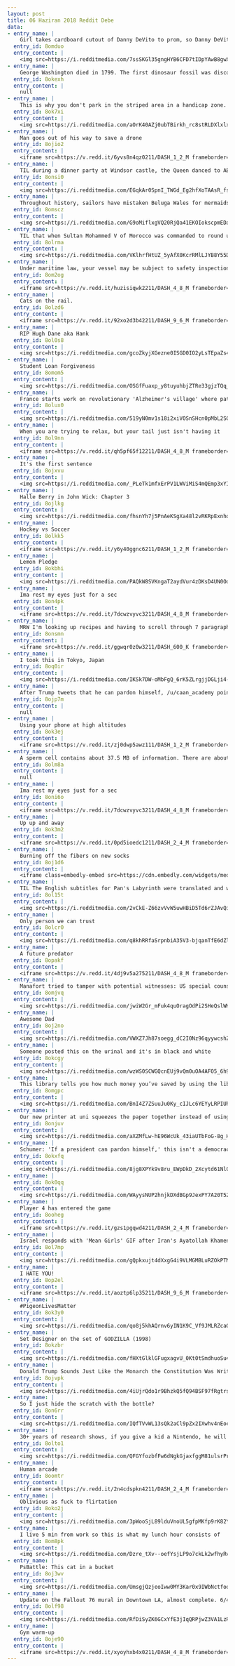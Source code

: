 ```yaml
---
layout: post
title: 06 Haziran 2018 Reddit Debe
data:
- entry_name: |
    Girl takes cardboard cutout of Danny DeVito to prom, so Danny DeVito takes cardboard cutout of the girl to Paddy’s Pub
  entry_id: 8omduo
  entry_content: |
    <img src=https://i.redditmedia.com/7ssSKGl35gngHYB6CFD7tIDpYAwB8gwX389whVHy-6s.jpg?s=35d1af4d4c697d2578d29d850606e77d frameborder=0>
- entry_name: |
    George Washington died in 1799. The first dinosaur fossil was discovered in 1824. George Washington never knew dinosaurs existed.
  entry_id: 8okexh
  entry_content: |
    null
- entry_name: |
    This is why you don't park in the striped area in a handicap zone.
  entry_id: 8ok7xi
  entry_content: |
    <img src=https://i.redditmedia.com/aOrK40AZj0ubTBirkh_rc8stRLDXlxlxbiWfdX-rqD0.jpg?s=fc8ba419fd788ecc495de0b9c570f445 frameborder=0>
- entry_name: |
    Man goes out of his way to save a drone
  entry_id: 8ojio2
  entry_content: |
    <iframe src=https://v.redd.it/6yvs8n4qz0211/DASH_1_2_M frameborder=0></iframe>
- entry_name: |
    TIL during a dinner party at Windsor castle, the Queen danced to ABBA's Dancing Queen, much to the amusement of guest. She reportedly said, I always try to dance when this song comes on, because I am the Queen, and I like to dance.”
  entry_id: 8onsi0
  entry_content: |
    <img src=https://i.redditmedia.com/EGqkAr0SpnI_TWGd_Eg2hfXoTAAsR_fsH4PhebUr7gM.jpg?s=c35335ff7d54cd30d266429a9ab5056a frameborder=0>
- entry_name: |
    Throughout history, sailors have mistaken Beluga Wales for mermaids because of their human-like knees.
  entry_id: 8omscz
  entry_content: |
    <img src=https://i.redditmedia.com/G9oMiflxgVQ20RjQa41EKOIokscpmEDaTCpwIkepDis.jpg?s=7f80cf1127a2058daf84477d3400ca68 frameborder=0>
- entry_name: |
    TIL that when Sultan Mohammed V of Morocco was commanded to round up all Moroccan Jews for relocation to Nazi concentration camps, he said There are no Jews in Morocco. There are only Moroccan subjects. Not a single Moroccan Jew was deported or killed during WWII.
  entry_id: 8olrma
  entry_content: |
    <img src=https://i.redditmedia.com/VKlhrfHtUZ_5yAfX0KcrRMlLJYB8Y55D0CRAGysKR_E.jpg?s=08221f0ff494fbb1f6d203ea08955e4d frameborder=0>
- entry_name: |
    Under maritime law, your vessel may be subject to safety inspection at any time
  entry_id: 8om2og
  entry_content: |
    <iframe src=https://v.redd.it/huzisiqwk2211/DASH_4_8_M frameborder=0></iframe>
- entry_name: |
    Cats on the rail.
  entry_id: 8olzd6
  entry_content: |
    <iframe src=https://v.redd.it/92xo2d3b42211/DASH_9_6_M frameborder=0></iframe>
- entry_name: |
    RIP Hugh Dane aka Hank
  entry_id: 8ol0s8
  entry_content: |
    <img src=https://i.redditmedia.com/gcoZkyjXGezne0ISGD0IO2yLsTEpaZs4T4OuO39xmw0.jpg?s=8a06faf4e84bb289730371c02a7246e0 frameborder=0>
- entry_name: |
    Student Loan Forgiveness
  entry_id: 8omom5
  entry_content: |
    <img src=https://i.redditmedia.com/OSGfFuaxp_y8tuyuhbjZTRe33gjzTQq_kDOPx5mG4Bg.jpg?s=b96b7220e6bdefb0061d4e58dd826c06 frameborder=0>
- entry_name: |
    France starts work on revolutionary 'Alzheimer's village' where patients roam almost free: Work has begun on France’s first Alzheimer's village” where patients will be given free rein without medication in a purpose-built medieval-style citadel designed to increase their freedom and reduce anxiety.
  entry_id: 8olux0
  entry_content: |
    <img src=https://i.redditmedia.com/519yN0mv1s18i2xiVOSnSHcn0pMbL2S054f7QUMT12Q.jpg?s=0263da2f975d2ee14c86efe25a606035 frameborder=0>
- entry_name: |
    When you are trying to relax, but your tail just isn't having it
  entry_id: 8ol9nn
  entry_content: |
    <iframe src=https://v.redd.it/qh5pf65f12211/DASH_4_8_M frameborder=0></iframe>
- entry_name: |
    It's the first sentence
  entry_id: 8ojxvu
  entry_content: |
    <img src=https://i.redditmedia.com/_PLeTk1mfxErPV1LWViMiS4mQEmp3xYIobCO92yjfwU.jpg?s=baef269be77c303df12db9b01047f403 frameborder=0>
- entry_name: |
    Halle Berry in John Wick: Chapter 3
  entry_id: 8ojlkg
  entry_content: |
    <img src=https://i.redditmedia.com/fhsnYh7j5PnAeKSgXa48l2vRKRpExnhokwSL6eD4msM.jpg?s=a08dee0e7e7def98a0162b802b139763 frameborder=0>
- entry_name: |
    Hockey vs Soccer
  entry_id: 8olkk5
  entry_content: |
    <iframe src=https://v.redd.it/y6y40ggnc6211/DASH_1_2_M frameborder=0></iframe>
- entry_name: |
    Lemon Pledge
  entry_id: 8okbhi
  entry_content: |
    <img src=https://i.redditmedia.com/PAQkW8SVKngaT2aydVur4zDKsD4UN0OoPk1CuR8G4-c.png?s=f980e527595ad2705f2509956239d8bb frameborder=0>
- entry_name: |
    Ima rest my eyes just for a sec
  entry_id: 8on4pk
  entry_content: |
    <iframe src=https://v.redd.it/7dcwzvyvc3211/DASH_4_8_M frameborder=0></iframe>
- entry_name: |
    MRW I'm looking up recipes and having to scroll through 7 paragraphs of a life story before they give you the instructions
  entry_id: 8onsmn
  entry_content: |
    <iframe src=https://v.redd.it/ggwqr0z0w3211/DASH_600_K frameborder=0></iframe>
- entry_name: |
    I took this in Tokyo, Japan
  entry_id: 8oq0ir
  entry_content: |
    <img src=https://i.redditmedia.com/IKSk7DW-oMbFgQ_6rK5ZLrgjjDGLji4-aCqHc0zVWWE.png?s=1adf8ea4c9db77aa69ef887aa7be17ca frameborder=0>
- entry_name: |
    After Trump tweets that he can pardon himself, /u/caan_academy points to 1974 ruling that explicitly states the President cannot pardon himself, as well as article of the constitution that states the president can not pardon in cases of impeachment.
  entry_id: 8ojp7m
  entry_content: |
    null
- entry_name: |
    Using your phone at high altitudes
  entry_id: 8ok3ej
  entry_content: |
    <iframe src=https://v.redd.it/zj0dwp5awz111/DASH_1_2_M frameborder=0></iframe>
- entry_name: |
    A sperm cell contains about 37.5 MB of information. There are about 100 million sperm cells per ml; the average ejaculation is about 2.25ml, and takes about 5 seconds. This makes the average bandwidth of the human penis 1687 TB/sec
  entry_id: 8olm8a
  entry_content: |
    null
- entry_name: |
    Ima rest my eyes just for a sec
  entry_id: 8oni6o
  entry_content: |
    <iframe src=https://v.redd.it/7dcwzvyvc3211/DASH_4_8_M frameborder=0></iframe>
- entry_name: |
    Up up and away
  entry_id: 8ok3m2
  entry_content: |
    <iframe src=https://v.redd.it/0pd5ioedc1211/DASH_2_4_M frameborder=0></iframe>
- entry_name: |
    Burning off the fibers on new socks
  entry_id: 8oj1d6
  entry_content: |
    <iframe class=embedly-embed src=https://cdn.embedly.com/widgets/media.html?src=https%3A%2F%2Fgfycat.com%2Fifr%2FRespectfulImmaterialAmericanquarterhorse&url=https%3A%2F%2Fgfycat.com%2FRespectfulImmaterialAmericanquarterhorse&image=https%3A%2F%2Fthumbs.gfycat.com%2FRespectfulImmaterialAmericanquarterhorse-size_restricted.gif&key=522baf40bd3911e08d854040d3dc5c07&type=text%2Fhtml&schema=gfycat width=600 height=600 scrolling=no frameborder=0 allowfullscreen></iframe>
- entry_name: |
    TIL The English subtitles for Pan's Labyrinth were translated and written by Guillermo del Toro himself. He no longer trusts translators after having encountered problems with his previous subtitled movies.
  entry_id: 8ol15t
  entry_content: |
    <img src=https://i.redditmedia.com/2vCkE-Z66zvVvW5uwHBiD5Td6rZJAvQiAGb5-T2te_4.jpg?s=274687dbed8940edd214365e523d0bd5 frameborder=0>
- entry_name: |
    Only person we can trust
  entry_id: 8olcr0
  entry_content: |
    <img src=https://i.redditmedia.com/q8khRRfaSrpnbiA35V3-bjqanTfE6dZlkGB1YNO9seg.png?s=9060e211f0db3ec988cf3986e1f09171 frameborder=0>
- entry_name: |
    A future predator
  entry_id: 8opakf
  entry_content: |
    <iframe src=https://v.redd.it/4dj9v5a275211/DASH_4_8_M frameborder=0></iframe>
- entry_name: |
    Manafort tried to tamper with potential witnesses: US special counsel
  entry_id: 8omjvq
  entry_content: |
    <img src=https://i.redditmedia.com/jwiW2Gr_mFuk4quOragOdPi2SHeQslWH9lA5gzLcu_Y.jpg?s=d14653b52949f63a4557ec01ce68d575 frameborder=0>
- entry_name: |
    Awesome Dad
  entry_id: 8oj2no
  entry_content: |
    <img src=https://i.redditmedia.com/VWXZ7Jh87soegg_dC2I0Nz96qyywcshZwHuLrhRnyXk.png?s=53497888d9e5f066297546ee07af9074 frameborder=0>
- entry_name: |
    Someone posted this on the urinal and it's in black and white
  entry_id: 8okcgy
  entry_content: |
    <img src=https://i.redditmedia.com/wzWS0SCWGQcnEUj9vQm0uOA4AFO5_6h9W3xpQpEJz9g.jpg?s=23c3f9478827ab08d96c419e0a838fc6 frameborder=0>
- entry_name: |
    This library tells you how much money you’ve saved by using the library
  entry_id: 8omgpc
  entry_content: |
    <img src=https://i.redditmedia.com/BnI4Z7ZSuuJu0Ky_cIJLc6YEYyLRPIUhmPUBgw3XvjU.jpg?s=4a74f8adbca53fdfcddfd53ad628cb94 frameborder=0>
- entry_name: |
    Our new printer at uni squeezes the paper together instead of using staples
  entry_id: 8onjuv
  entry_content: |
    <img src=https://i.redditmedia.com/aXZMfLw-hE96WcUk_43iaUTbFoG-8g_HAbXuoy1wiBA.jpg?s=b194ce7699a3a7fca8485f18b5c8737e frameborder=0>
- entry_name: |
    Schumer: 'If a president can pardon himself,' this isn't a democracy
  entry_id: 8okxfq
  entry_content: |
    <img src=https://i.redditmedia.com/8jg8XPYk9v8ru_EWpDkD_2Xcytd61Nl0o07IvtUt4tk.jpg?s=905afdd2f7815cc2b5ebe5947984a6d4 frameborder=0>
- entry_name: |
  entry_id: 8ok0qq
  entry_content: |
    <img src=https://i.redditmedia.com/WAyysNUP2hnjkDXdBGp9JexPY7A20T52mG3b5mv7MPc.jpg?s=9b2df09aaedded603b0ae8ddd906a92b frameborder=0>
- entry_name: |
    Player 4 has entered the game
  entry_id: 8ooheg
  entry_content: |
    <iframe src=https://v.redd.it/gzs1pgqwd4211/DASH_2_4_M frameborder=0></iframe>
- entry_name: |
    Israel responds with 'Mean Girls' GIF after Iran's Ayatollah Khamenei's nuclear threats
  entry_id: 8ol7mp
  entry_content: |
    <img src=https://i.redditmedia.com/gQpkxujt4dXxgG4i9VLMGMBLuRZOkPTMQU5hlZiseZI.jpg?s=b637dd5cfe34daf120ac63775c079c29 frameborder=0>
- entry_name: |
    I HATE YOU!
  entry_id: 8op2el
  entry_content: |
    <iframe src=https://v.redd.it/aoztp6lp35211/DASH_9_6_M frameborder=0></iframe>
- entry_name: |
    #PigeonLivesMatter
  entry_id: 8ok3y0
  entry_content: |
    <img src=https://i.redditmedia.com/qo8j5khAQrnv6yIN1K9C_Vf9JMLRZcaGSfe6KK4hWO8.jpg?s=727fe0331d4ffe03d638c959f65487ec frameborder=0>
- entry_name: |
    Set Designer on the set of GODZILLA (1998)
  entry_id: 8okzbr
  entry_content: |
    <img src=https://i.redditmedia.com/fHXtGlklGFugxagvU_0Kt0tSmdhuoSu4TgXkBwdVfig.jpg?s=c08f0085e5501147d9d4c6dff9756ac9 frameborder=0>
- entry_name: |
    Donald Trump Sounds Just Like the Monarch the Constitution Was Written to Thwart
  entry_id: 8ojvpk
  entry_content: |
    <img src=https://i.redditmedia.com/4iUjrQdo1r9BhzkQ5fQ94BSF97fRgtrsgCnKMBruOWw.jpg?s=6c5cce4438d535c00d4e20332c70cd59 frameborder=0>
- entry_name: |
    So I just hide the scratch with the bottle?
  entry_id: 8on6rr
  entry_content: |
    <img src=https://i.redditmedia.com/IQfTVvWL13sQk2aCl9pZx2IXwhv4nEocLa3gPAlu6bs.jpg?s=6e96206b34581ba116c80061a973e3c9 frameborder=0>
- entry_name: |
    30+ years of research shows, if you give a kid a Nintendo, he will give his little sister an unplugged controller. (X-post)
  entry_id: 8olto1
  entry_content: |
    <img src=https://i.redditmedia.com/QFGYfozbfFw6dNgkGjaxfggM81ulsrPrsbYUOWVYA-I.jpg?s=b550224e616c366988a572c07d9a3a61 frameborder=0>
- entry_name: |
    Human arcade
  entry_id: 8oomtr
  entry_content: |
    <iframe src=https://v.redd.it/2n4cdspkn4211/DASH_2_4_M frameborder=0></iframe>
- entry_name: |
    Oblivious as fuck to flirtation
  entry_id: 8oko2j
  entry_content: |
    <img src=https://i.redditmedia.com/3pWooSjL89lduVnoUL5gfpMKfp9rK82YwtSo6GDCJpo.jpg?s=20f2ea1e54997babaa30106935c4c218 frameborder=0>
- entry_name: |
    I live 5 min from work so this is what my lunch hour consists of
  entry_id: 8om8pk
  entry_content: |
    <img src=https://i.redditmedia.com/Dzre_tXv--oefYsjLP9o7ckLk2wfhyRvIlxMD-htICo.jpg?s=928dc8de798c89a1fa9b32b31194094d frameborder=0>
- entry_name: |
    PsBattle: This cat in a bucket
  entry_id: 8oj3wv
  entry_content: |
    <img src=https://i.redditmedia.com/UmsgjQzjeoIww0MY3Kar0x9IWbNctfookpI5XG-7s48.jpg?s=c025de66fb9ca6d21d618f4086f40a81 frameborder=0>
- entry_name: |
    Update on the Fallout 76 mural in Downtown LA, almost complete. 6/4/18 3:00 PM
  entry_id: 8olf98
  entry_content: |
    <img src=https://i.redditmedia.com/RfDiSyZK6GCxYfE3jIqQRPjwZ3VA1LzRnaCK0KbYZSI.jpg?s=d8b0b6f90d126ec4424402c6cdcb3e6f frameborder=0>
- entry_name: |
    Gym warm-up
  entry_id: 8oje90
  entry_content: |
    <iframe src=https://v.redd.it/xyoyhxb4x0211/DASH_4_8_M frameborder=0></iframe>
---
```

